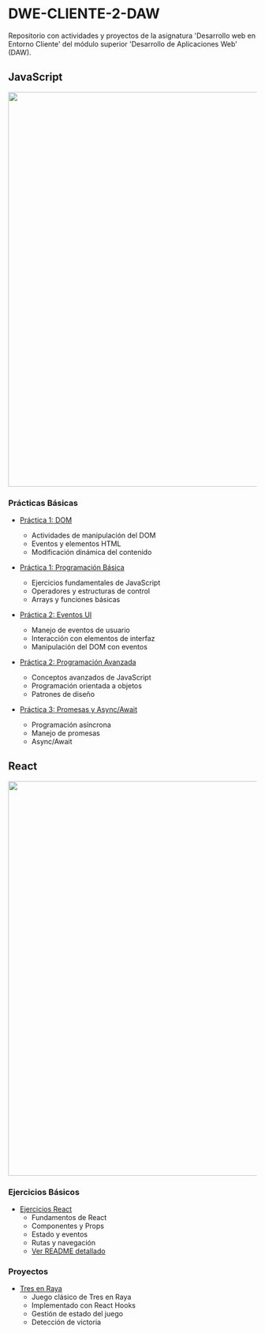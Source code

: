 # DWE-CLIENTE-2-DAW

Repositorio con actividades y proyectos de la asignatura 'Desarrollo web en Entorno Cliente' del módulo superior 'Desarrollo de Aplicaciones Web' (DAW).

## JavaScript 
<img src="https://www.comunicare.es/wp-content/uploads/2021/07/javascript.jpg" width="800">

### Prácticas Básicas
- [Práctica 1: DOM](JavaScript/Practica1_DOM)
  - Actividades de manipulación del DOM
  - Eventos y elementos HTML
  - Modificación dinámica del contenido

- [Práctica 1: Programación Básica](JavaScript/Practica1_Programacion_Basica_Js)
  - Ejercicios fundamentales de JavaScript
  - Operadores y estructuras de control
  - Arrays y funciones básicas

- [Práctica 2: Eventos UI](JavaScript/Practica2_EventosUI)
  - Manejo de eventos de usuario
  - Interacción con elementos de interfaz
  - Manipulación del DOM con eventos

- [Práctica 2: Programación Avanzada](JavaScript/Practica2_Programacion_Avanzada)
  - Conceptos avanzados de JavaScript
  - Programación orientada a objetos
  - Patrones de diseño

- [Práctica 3: Promesas y Async/Await](JavaScript/Practica3_Promesas_AsyncAwait)
  - Programación asíncrona
  - Manejo de promesas
  - Async/Await

## React 
<img src="https://vabadus.es/images/articulos/642b0d6e32096626294760.png" width="800">

### Ejercicios Básicos
- [Ejercicios React](React/Ejercicios/src/ejercicios/)
  - Fundamentos de React
  - Componentes y Props
  - Estado y eventos
  - Rutas y navegación
  - [Ver README detallado](React/Ejercicios/README.md)

### Proyectos
- [Tres en Raya](React/Proyectos/tresEnRalla)
  - Juego clásico de Tres en Raya
  - Implementado con React Hooks
  - Gestión de estado del juego
  - Detección de victoria